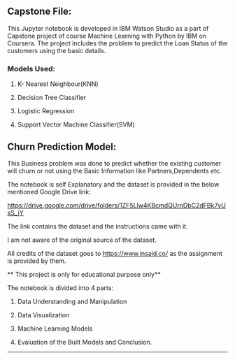 
## Capstone File:
This Jupyter notebook is developed in IBM Watson Studio as a part of Capstone project of course Machine Learning with Python by IBM on Coursera.
The project includes the problem to predict the Loan Status of the customers using the basic details.

### Models Used:
1. K- Nearest Neighbour(KNN)

2. Decision Tree Classifier

3. Logistic Regression

4. Support Vector Machine Classifier(SVM)

## Churn Prediction Model:

This Business problem was done to predict whether the existing customer will churn or not using the Basic Information like Partners,Dependents etc.

The notebook is self Explanatory and the dataset is provided in the below mentioned Google Drive link:

https://drive.google.com/drive/folders/1ZF5Llw4KBcmdQUrnDbC2dFBk7vUsS_jY

The link contains the dataset and the instructions came with it.

I am not aware of the original source of the dataset.

All credits of the dataset goes to https://www.insaid.co/ as the assignment is provided by them.

** This project is only for educational purpose only**

The notebook is divided into 4 parts:

1. Data Understanding and Manipulation

2. Data Visualization

3. Machine Learning Models

4. Evaluation of the Built Models and Conclusion.
************************************************************************
